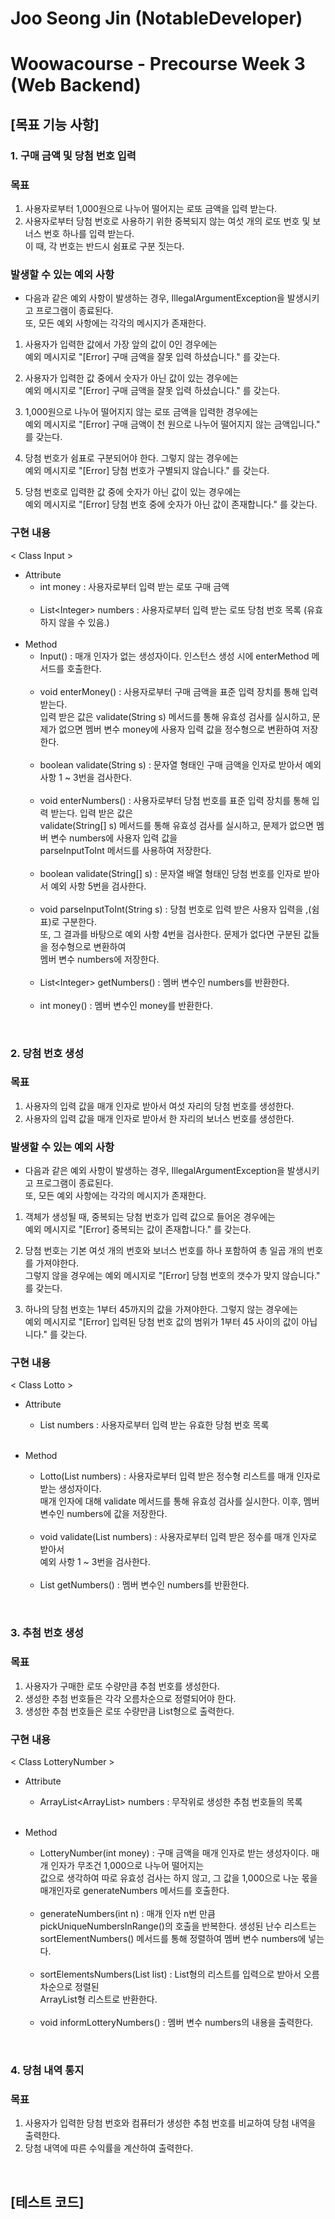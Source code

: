 # Joo Seong Jin (NotableDeveloper)
# Woowacourse - Precourse Week 3 (Web Backend)

## [목표 기능 사항]

### 1. 구매 금액 및 당첨 번호 입력
### 목표
1) 사용자로부터 1,000원으로 나누어 떨어지는 로또 금액을 입력 받는다.
2) 사용자로부터 당첨 번호로 사용하기 위한 중복되지 않는 여섯 개의 로또 번호 및 보너스 번호 하나를 입력 받는다.<br> 
이 때, 각 번호는 반드시 쉼표로 구분 짓는다.

### 발생할 수 있는 예외 사항
- 다음과 같은 예외 사항이 발생하는 경우, IllegalArgumentException을 발생시키고 프로그램이 종료된다.<br>
  또, 모든 예외 사항에는 각각의 메시지가 존재한다.

1) 사용자가 입력한 값에서 가장 앞의 값이 0인 경우에는 <br>
   예외 메시지로 "[Error] 구매 금액을 잘못 입력 하셨습니다." 를 갖는다.


2) 사용자가 입력한 값 중에서 숫자가 아닌 값이 있는 경우에는 <br>
   예외 메시지로 "[Error] 구매 금액을 잘못 입력 하셨습니다." 를 갖는다.


3) 1,000원으로 나누어 떨어지지 않는 로또 금액을 입력한 경우에는 <br>
   예외 메시지로 "[Error] 구매 금액이 천 원으로 나누어 떨어지지 않는 금액입니다." 를 갖는다.


4) 당첨 번호가 쉼표로 구분되어야 한다. 그렇지 않는 경우에는 <br>
   예외 메시지로 "[Error] 당첨 번호가 구별되지 않습니다." 를 갖는다.


5) 당첨 번호로 입력한 값 중에 숫자가 아닌 값이 있는 경우에는 <br>
   예외 메시지로 "[Error] 당첨 번호 중에 숫자가 아닌 값이 존재합니다." 를 갖는다.

### 구현 내용
< Class Input >
- Attribute
  - int money : 사용자로부터 입력 받는 로또 구매 금액 <br><br>
  - List\<Integer> numbers : 사용자로부터 입력 받는 로또 당첨 번호 목록 (유효하지 않을 수 있음.) <br><br>
- Method 
  - Input() : 매개 인자가 없는 생성자이다. 인스턴스 생성 시에 enterMethod 메서드를 호출한다. <br><br>
  - void enterMoney() : 사용자로부터 구매 금액을 표준 입력 장치를 통해 입력 받는다. <br>
     입력 받은 값은 validate(String s) 메서드를 통해 유효성 검사를 실시하고, 문제가 없으면 멤버 변수 money에
     사용자 입력 값을 정수형으로 변환하여 저장한다. <br><br>
  - boolean validate(String s) : 문자열 형태인 구매 금액을 인자로 받아서 예외 사항 1 ~ 3번을 검사한다. <br><br>
  - void enterNumbers() : 사용자로부터 당첨 번호를 표준 입력 장치를 통해 입력 받는다. 입력 받은 값은 <br>
    validate(String[] s) 메서드를 통해 유효성 검사를 실시하고, 문제가 없으면 멤버 변수 numbers에 사용자 입력 값을 <br>
    parseInputToInt 메서드를 사용하여 저장한다. <br><br>
  - boolean validate(String[] s) : 문자열 배열 형태인 당첨 번호를 인자로 받아서 예외 사항 5번을 검사한다. <br><br>
  - void parseInputToInt(String s) : 당첨 번호로 입력 받은 사용자 입력을 ,(쉼표)로 구분한다. <br>
    또, 그 결과를 바탕으로 예외 사항 4번을 검사한다. 문제가 없다면 구분된 값들을 정수형으로 변환하여 <br>
    멤버 변수 numbers에 저장한다. <br><br>
  - List\<Integer> getNumbers() : 멤버 변수인 numbers를 반환한다. <br><br>
  - int money() : 멤버 변수인 money를 반환한다.
  
<br>

### 2. 당첨 번호 생성
### 목표
1) 사용자의 입력 값을 매개 인자로 받아서 여섯 자리의 당첨 번호를 생성한다.
2) 사용자의 입력 값을 매개 인자로 받아서 한 자리의 보너스 번호를 생성한다.

### 발생할 수 있는 예외 사항
- 다음과 같은 예외 사항이 발생하는 경우, IllegalArgumentException을 발생시키고 프로그램이 종료된다. <br>
또, 모든 예외 사항에는 각각의 메시지가 존재한다.

1) 객체가 생성될 때, 중복되는 당첨 번호가 입력 값으로 들어온 경우에는 <br>
예외 메시지로 "[Error] 중복되는 값이 존재합니다." 를 갖는다.


2) 당첨 번호는 기본 여섯 개의 번호와 보너스 번호를 하나 포함하여 총 일곱 개의 번호를 가져야한다. <br>
그렇지 않을 경우에는 예외 메시지로 "[Error] 당첨 번호의 갯수가 맞지 않습니다." 를 갖는다.


3) 하나의 당첨 번호는 1부터 45까지의 값을 가져야한다. 그렇지 않는 경우에는 <br>
예외 메시지로 "[Error] 입력된 당첨 번호 값의 범위가 1부터 45 사이의 값이 아닙니다." 를 갖는다.


### 구현 내용
< Class Lotto >
- Attribute 
  - List<Integer> numbers : 사용자로부터 입력 받는 유효한 당첨 번호 목록 <br><br>
  
- Method
  - Lotto(List<Integer> numbers) : 사용자로부터 입력 받은 정수형 리스트를 매개 인자로 받는 생성자이다. <br>
    매개 인자에 대해 validate 메서드를 통해 유효성 검사를 실시한다. 이후, 멤버 변수인 numbers에 값을 저장한다. <br><br>
  - void validate(List<Integer> numbers) : 사용자로부터 입력 받은 정수를 매개 인자로 받아서 <br>
    예외 사항 1 ~ 3번을 검사한다. <br><br>
  - List<Integer> getNumbers() : 멤버 변수인 numbers를 반환한다.

<br>

### 3. 추첨 번호 생성
### 목표
1) 사용자가 구매한 로또 수량만큼 추첨 번호를 생성한다.
2) 생성한 추첨 번호들은 각각 오름차순으로 정렬되어야 한다.
3) 생성한 추첨 번호들은 로또 수량만큼 List형으로 출력한다.


### 구현 내용
< Class LotteryNumber >
- Attribute
  - ArrayList<ArrayList<Integer>> numbers : 무작위로 생성한 추첨 번호들의 목록 <br><br>

- Method
  - LotteryNumber(int money) : 구매 금액을 매개 인자로 받는 생성자이다. 매개 인자가 무조건 1,000으로 나누어 떨어지는 <br>
    값으로 생각하여 따로 유효성 검사는 하지 않고, 그 값을 1,000으로 나눈 몫을 매개인자로 generateNumbers 메서드를 호출한다. <br><br>
  - generateNumbers(int n) : 매개 인자 n번 만큼 pickUniqueNumbersInRange()의 호출을 반복한다. 생성된 난수 리스트는 <br>
    sortElementNumbers() 메서드를 통해 정렬하여 멤버 변수 numbers에 넣는다. <br><br>
  - sortElementsNumbers(List<Integer> list) : List<Integer>형의 리스트를 입력으로 받아서 오름차순으로 정렬된 <br>
    ArrayList<Integer>형 리스트로 반환한다. <br><br>
  - void informLotteryNumbers() : 멤버 변수 numbers의 내용을 출력한다.

<br>

### 4. 당첨 내역 통지
### 목표
1) 사용자가 입력한 당첨 번호와 컴퓨터가 생성한 추첨 번호를 비교하여 당첨 내역을 출력한다.
2) 당첨 내역에 따른 수익률을 계산하여 출력한다.

<br>

## [테스트 코드]
